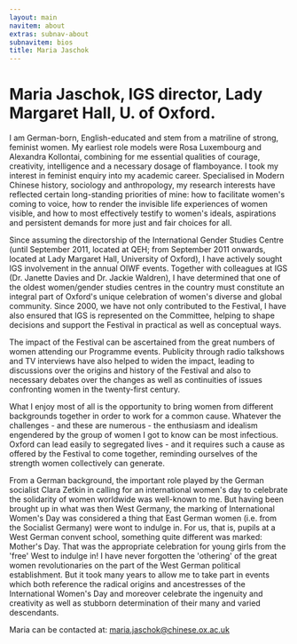 ```yaml
---
layout: main
navitem: about
extras: subnav-about
subnavitem: bios
title: Maria Jaschok
---
```

# Maria Jaschok, IGS director, Lady Margaret Hall, U. of Oxford.

I am German-born, English-educated and stem from a matriline of strong, feminist women. My earliest role models were Rosa Luxembourg and Alexandra Kollontai, combining for me essential qualities of courage, creativity, intelligence and a necessary dosage of flamboyance. I took my interest in feminist enquiry into my academic career. Specialised in Modern Chinese history, sociology and anthropology, my research interests have reflected certain long-standing priorities of mine: how to facilitate women's coming to voice, how to render the invisible life experiences of women visible, and how to most effectively testify to  women's  ideals, aspirations and persistent demands for more just and fair choices for all.

Since assuming the directorship of the International Gender Studies Centre (until September 2011, located at QEH; from September 2011 onwards, located at Lady Margaret Hall, University of Oxford), I have actively sought IGS involvement in the annual OIWF events. Together with colleagues at IGS (Dr. Janette Davies and Dr. Jackie Waldren), I have determined that one of the oldest women/gender studies centres in the country must constitute an integral part of Oxford's unique celebration of women's diverse and global community. Since 2000, we have not only contributed to the Festival, I have also ensured that IGS is represented on the Committee, helping to shape decisions and support the Festival in practical as well as conceptual ways.

The impact of the Festival can be ascertained from the great numbers of women attending our Programme events. Publicity through radio talkshows and TV interviews have also helped to widen the impact, leading to discussions over the origins and history of the Festival and also to necessary debates over the changes as well as continuities of issues confronting women in the twenty-first century.

What I enjoy most of all is the opportunity to bring women from different backgrounds together in order to work for a common cause. Whatever the challenges - and these are numerous - the enthusiasm and idealism engendered by the group of women I got to know can be most infectious. Oxford can lead easily to segregated lives - and it requires such a cause as offered by the Festival to come together, reminding ourselves of the strength women collectively can generate.

From a German background, the important role played by the German socialist Clara Zetkin in calling for an international women's day to celebrate the solidarity of women worldwide was well-known to me. But having been brought up in what was then West Germany, the marking of International Women's Day was considered a thing that East German women (i.e. from the Socialist Germany) were wont to indulge in. For us, that is, pupils at a West German convent school, something quite different was marked: Mother's Day. That was the appropriate celebration for young girls from the 'free' West to indulge in! I have never forgotten the 'othering' of the great women revolutionaries on the part of the West German political establishment. But it took many years to allow me to take part in events which both reference the radical origins and ancestresses of the International Women's Day and moreover celebrate the ingenuity and creativity as well as stubborn determination of their many and varied descendants.

Maria can be contacted at: [maria.jaschok@chinese.ox.ac.uk](maria.jaschok@chinese.ox.ac.uk)
